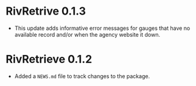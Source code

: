 # RivRetrive 0.1.3

* This update adds informative error messages for gauges that have no available record and/or when the agency website it down.

# RivRetrieve 0.1.2

* Added a `NEWS.md` file to track changes to the package.
